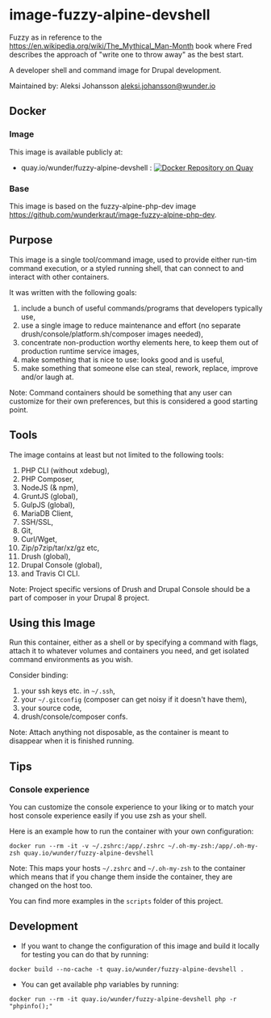 # image-fuzzy-alpine-devshell

Fuzzy as in reference to the https://en.wikipedia.org/wiki/The_Mythical_Man-Month book where Fred describes the approach of "write one to throw away" as the best start.

A developer shell and command image for Drupal development.

Maintained by: Aleksi Johansson <aleksi.johansson@wunder.io>

## Docker

### Image

This image is available publicly at:

- quay.io/wunder/fuzzy-alpine-devshell : [![Docker Repository on Quay](https://quay.io/repository/wunder/fuzzy-alpine-devshell/status "Docker Repository on Quay")](https://quay.io/repository/wunder/fuzzy-alpine-devshell)

### Base

This image is based on the fuzzy-alpine-php-dev image https://github.com/wunderkraut/image-fuzzy-alpine-php-dev.

## Purpose

This image is a single tool/command image, used to provide either run-tim command execution, or a styled running shell, that can connect to and interact with other containers.

It was written with the following goals:

1. include a bunch of useful commands/programs that developers typically use,
2. use a single image to reduce maintenance and effort (no separate drush/console/platform.sh/composer images needed),
3. concentrate non-production worthy elements here, to keep them out of production runtime service images,
4. make something that is nice to use: looks good and is useful,
5. make something that someone else can steal, rework, replace, improve and/or laugh at.

Note: Command containers should be something that any user can customize for their own preferences, but this is considered a good starting point.

## Tools

The image contains at least but not limited to the following tools:

1. PHP CLI (without xdebug),
2. PHP Composer,
3. NodeJS (& npm),
4. GruntJS (global),
5. GulpJS (global),
6. MariaDB Client,
7. SSH/SSL,
8. Git,
9. Curl/Wget,
10. Zip/p7zip/tar/xz/gz etc,
11. Drush (global),
12. Drupal Console (global),
13. and Travis CI CLI.

Note: Project specific versions of Drush and Drupal Console should be a part of composer in your Drupal 8 project.

## Using this Image

Run this container, either as a shell or by specifying a command with flags, attach it to whatever volumes and containers you need, and get isolated command environments as you wish.

Consider binding:

1. your ssh keys etc. in `~/.ssh`,
2. your `~/.gitconfig` (composer can get noisy if it doesn't have them),
3. your source code,
4. drush/console/composer confs.

Note: Attach anything not disposable, as the container is meant to disappear when it is finished running.

## Tips

### Console experience

You can customize the console experience to your liking or to match your host console experience easily if you use zsh as your shell.

Here is an example how to run the container with your own configuration:
~~~
docker run --rm -it -v ~/.zshrc:/app/.zshrc ~/.oh-my-zsh:/app/.oh-my-zsh quay.io/wunder/fuzzy-alpine-devshell
~~~
Note: This maps your hosts `~/.zshrc` and `~/.oh-my-zsh` to the container which means that if you change them inside the container, they are changed on the host too.

You can find more examples in the `scripts` folder of this project.

## Development

- If you want to change the configuration of this image and build it locally for testing you can do that by running:
~~~
docker build --no-cache -t quay.io/wunder/fuzzy-alpine-devshell .
~~~

- You can get available php variables by running:
~~~
docker run --rm -it quay.io/wunder/fuzzy-alpine-devshell php -r "phpinfo();"
~~~

